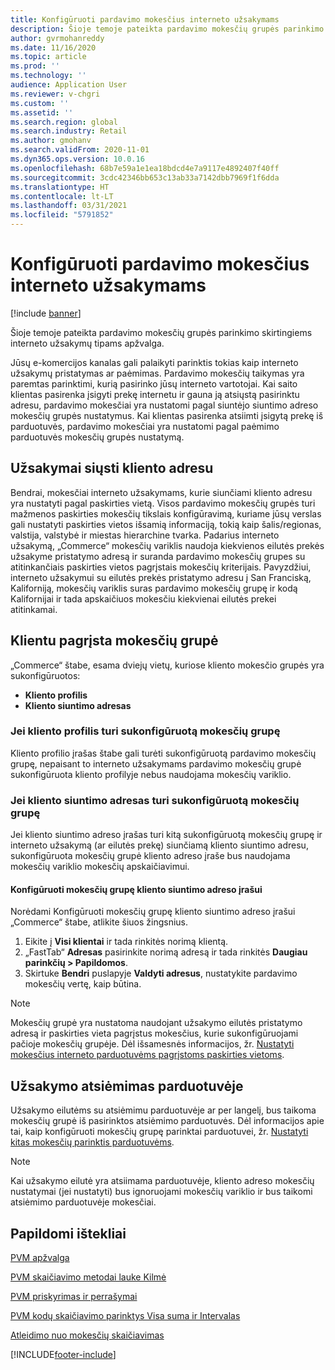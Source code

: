 ```yaml
---
title: Konfigūruoti pardavimo mokesčius interneto užsakymams
description: Šioje temoje pateikta pardavimo mokesčių grupės parinkimo skirtingiems interneto užsakymų tipams apžvalga „Dynamics 365 Commerce“.
author: gvrmohanreddy
ms.date: 11/16/2020
ms.topic: article
ms.prod: ''
ms.technology: ''
audience: Application User
ms.reviewer: v-chgri
ms.custom: ''
ms.assetid: ''
ms.search.region: global
ms.search.industry: Retail
ms.author: gmohanv
ms.search.validFrom: 2020-11-01
ms.dyn365.ops.version: 10.0.16
ms.openlocfilehash: 68b7e59a1e1ea18bdcd4e7a9117e4892407f40ff
ms.sourcegitcommit: 3cdc42346bb653c13ab33a7142dbb7969f1f6dda
ms.translationtype: HT
ms.contentlocale: lt-LT
ms.lasthandoff: 03/31/2021
ms.locfileid: "5791852"
---
```

# <a name="configure-sales-tax-for-online-orders"></a>Konfigūruoti pardavimo mokesčius interneto užsakymams

[!include [banner](includes/banner.md)]

Šioje temoje pateikta pardavimo mokesčių grupės parinkimo skirtingiems interneto užsakymų tipams apžvalga. 

Jūsų e-komercijos kanalas gali palaikyti parinktis tokias kaip interneto užsakymų pristatymas ar paėmimas. Pardavimo mokesčių taikymas yra paremtas parinktimi, kurią pasirinko jūsų interneto vartotojai. Kai saito klientas pasirenka įsigyti prekę internetu ir gauna ją atsiųstą pasirinktu adresu, pardavimo mokesčiai yra nustatomi pagal siuntėjo siuntimo adreso mokesčių grupės nustatymus. Kai klientas pasirenka atsiimti įsigytą prekę iš parduotuvės, pardavimo mokesčiai yra nustatomi pagal paėmimo parduotuvės mokesčių grupės nustatymą. 

## <a name="orders-shipped-to-a-customer-address"></a>Užsakymai siųsti kliento adresu 

Bendrai, mokesčiai interneto užsakymams, kurie siunčiami kliento adresu yra nustatyti pagal paskirties vietą. Visos pardavimo mokesčių grupės turi mažmenos paskirties mokesčių tikslais konfigūravimą, kuriame jūsų verslas gali nustatyti paskirties vietos išsamią informaciją, tokią kaip šalis/regionas, valstija, valstybė ir miestas hierarchine tvarka. Padarius interneto užsakymą, „Commerce“ mokesčių variklis naudoja kiekvienos eilutės prekės užsakyme pristatymo adresą ir suranda pardavimo mokesčių grupes su atitinkančiais paskirties vietos pagrįstais mokesčių kriterijais. Pavyzdžiui, interneto užsakymui su eilutės prekės pristatymo adresu į San Franciską, Kaliforniją, mokesčių variklis suras pardavimo mokesčių grupę ir kodą Kalifornijai ir tada apskaičiuos mokesčiu kiekvienai eilutės prekei atitinkamai.  

## <a name="customer-based-tax-groups"></a>Klientu pagrįsta mokesčių grupė

„Commerce“ štabe, esama dviejų vietų, kuriose kliento mokesčio grupės yra sukonfigūruotos:

- **Kliento profilis**
- **Kliento siuntimo adresas**

### <a name="if-a-customers-profile-has-a-tax-group-configured"></a>Jei kliento profilis turi sukonfigūruotą mokesčių grupę

Kliento profilio įrašas štabe gali turėti sukonfigūruotą pardavimo mokesčių grupę, nepaisant to interneto užsakymams pardavimo mokesčių grupė sukonfigūruota kliento profilyje nebus naudojama mokesčių variklio. 

### <a name="if-a-customers-shipping-address-has-a-tax-group-configured"></a>Jei kliento siuntimo adresas turi sukonfigūruotą mokesčių grupę

Jei kliento siuntimo adreso įrašas turi kitą sukonfigūruotą mokesčių grupę ir interneto užsakymą (ar eilutės prekę) siunčiamą kliento siuntimo adresu, sukonfigūruota mokesčių grupė kliento adreso įraše bus naudojama mokesčių variklio mokesčių apskaičiavimui.

#### <a name="configure-a-tax-group-for-a-customers-shipping-address-record"></a>Konfigūruoti mokesčių grupę kliento siuntimo adreso įrašui

Norėdami Konfigūruoti mokesčių grupę kliento siuntimo adreso įrašui „Commerce“ štabe, atlikite šiuos žingsnius.

1. Eikite į **Visi klientai** ir tada rinkitės norimą klientą. 
1. „FastTab“ **Adresas** pasirinkite norimą adresą ir tada rinkitės **Daugiau parinkčių \> Papildomos**. 
1. Skirtuke **Bendri** puslapyje **Valdyti adresus**, nustatykite pardavimo mokesčių vertę, kaip būtina.

> [!NOTE]
> Mokesčių grupė yra nustatoma naudojant užsakymo eilutės pristatymo adresą ir paskirties vieta pagrįstus mokesčius, kurie sukonfigūruojami pačioje mokesčių grupėje. Dėl išsamesnės informacijos, žr. [Nustatyti mokesčius interneto parduotuvėms pagrįstoms paskirties vietoms](https://docs.microsoft.com/dynamicsax-2012/appuser-itpro/set-up-taxes-for-online-stores-based-on-destination).

## <a name="order-pickup-in-store"></a>Užsakymo atsiėmimas parduotuvėje

Užsakymo eilutėms su atsiėmimu parduotuvėje ar per langelį, bus taikoma mokesčių grupė iš pasirinktos atsiėmimo parduotuvės. Dėl informacijos apie tai, kaip konfigūruoti mokesčių grupę parinktai parduotuvei, žr. [Nustatyti kitas mokesčių parinktis parduotuvėms](https://docs.microsoft.com/dynamicsax-2012/appuser-itpro/set-other-tax-options-for-stores).

> [!NOTE]
> Kai užsakymo eilutė yra atsiimama parduotuvėje, kliento adreso mokesčių nustatymai (jei nustatyti) bus ignoruojami mokesčių variklio ir bus taikomi atsiėmimo parduotuvėje mokesčiai. 

## <a name="additional-resources"></a>Papildomi ištekliai

[PVM apžvalga](https://docs.microsoft.com/dynamics365/finance/general-ledger/indirect-taxes-overview?toc=/dynamics365/commerce/toc.json) 

[PVM skaičiavimo metodai lauke Kilmė](https://docs.microsoft.com/dynamics365/finance/general-ledger/sales-tax-calculation-methods-origin-field?toc=/dynamics365/commerce/toc.json) 

[ PVM priskyrimas ir perrašymai​](https://docs.microsoft.com/dynamics365/supply-chain/procurement/tasks/sales-tax-assignment-overrides?toc=/dynamics365/commerce/toc.json) 

[PVM kodų skaičiavimo parinktys Visa suma ir Intervalas](https://docs.microsoft.com/dynamics365/finance/general-ledger/whole-amount-interval-options-sales-tax-codes?toc=/dynamics365/commerce/toc.json) 

[Atleidimo nuo mokesčių skaičiavimas](tax-exempt-price-inclusive.md) 



[!INCLUDE[footer-include](../includes/footer-banner.md)]